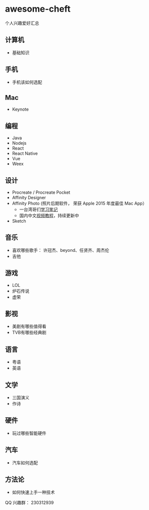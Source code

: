 # awesome-cheft
个人兴趣爱好汇总

## 计算机
  * 基础知识

## 手机
  * 手机该如何选配

## Mac
  * Keynote

## 编程
  * Java
  * Nodejs
  * React
  * React  Native
  * Vue
  * Weex

## 设计
  * Procreate / Procreate Pocket
  * Affinity Designer
  * Affinity Photo (照片后期软件， 荣获 Apple 2015 年度最佳 Mac App）
    * 一台湾哥们[学习笔记](http://pala.tw/begin-to-learn-affinity-photo/)
    * 国内中文[视频教程](http://tieba.baidu.com/p/4618299526)，持续更新中
  * Sketch
## 音乐
  * 喜欢哪些歌手： 许冠杰、beyond、任贤齐、周杰伦
  * 吉他
 
## 游戏
  * LOL
  * 炉石传说
  * 虚荣

## 影视
  * 美剧有哪些值得看
  * TVB有哪些经典剧

## 语言
  * 粤语
  * 英语

## 文学
  * 三国演义
  * 作诗

## 硬件
  * 玩过哪些智能硬件

## 汽车
  * 汽车如何选配

## 方法论
  * 如何快速上手一种技术

QQ 兴趣群： 230312939
